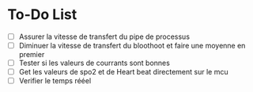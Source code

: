 # To-Do List

- [ ] Assurer la vitesse de transfert du pipe de processus
- [ ] Diminuer la vitesse de transfert du bloothoot et faire une moyenne en premier
- [ ] Tester si les valeurs de courrants sont bonnes
- [ ] Get les valeurs de spo2 et de Heart beat directement sur le mcu
- [ ] Verifier le temps rééel 